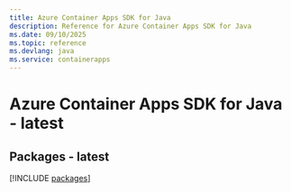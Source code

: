 ```yaml
---
title: Azure Container Apps SDK for Java
description: Reference for Azure Container Apps SDK for Java
ms.date: 09/10/2025
ms.topic: reference
ms.devlang: java
ms.service: containerapps
---
```

# Azure Container Apps SDK for Java - latest
## Packages - latest
[!INCLUDE [packages](container-apps-index.md)]
